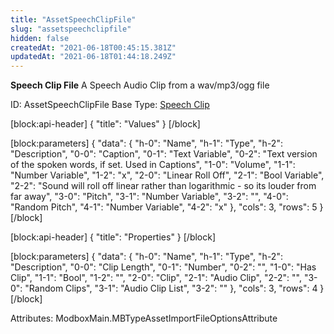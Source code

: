 ```yaml
---
title: "AssetSpeechClipFile"
slug: "assetspeechclipfile"
hidden: false
createdAt: "2021-06-18T00:45:15.381Z"
updatedAt: "2021-06-18T01:44:18.249Z"
---
```

**Speech Clip File**
A Speech Audio Clip from a wav/mp3/ogg file

ID: AssetSpeechClipFile
Base Type: [Speech Clip](doc:assetspeechclip)

[block:api-header]
{
  "title": "Values"
}
[/block]

[block:parameters]
{
  "data": {
    "h-0": "Name",
    "h-1": "Type",
    "h-2": "Description",
    "0-0": "Caption",
    "0-1": "Text Variable",
    "0-2": "Text version of the spoken words, if set. Used in Captions",
    "1-0": "Volume",
    "1-1": "Number Variable",
    "1-2": "x",
    "2-0": "Linear Roll Off",
    "2-1": "Bool Variable",
    "2-2": "Sound will roll off linear rather than logarithmic - so its louder from far away",
    "3-0": "Pitch",
    "3-1": "Number Variable",
    "3-2": "",
    "4-0": "Random Pitch",
    "4-1": "Number Variable",
    "4-2": "x"
  },
  "cols": 3,
  "rows": 5
}
[/block]

[block:api-header]
{
  "title": "Properties"
}
[/block]

[block:parameters]
{
  "data": {
    "h-0": "Name",
    "h-1": "Type",
    "h-2": "Description",
    "0-0": "Clip Length",
    "0-1": "Number",
    "0-2": "",
    "1-0": "Has Clip",
    "1-1": "Bool",
    "1-2": "",
    "2-0": "Clip",
    "2-1": "Audio Clip",
    "2-2": "",
    "3-0": "Random Clips",
    "3-1": "Audio Clip List",
    "3-2": ""
  },
  "cols": 3,
  "rows": 4
}
[/block]


Attributes:
ModboxMain.MBTypeAssetImportFileOptionsAttribute